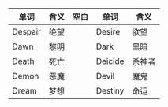 | 单词| 含义| 空白| 单词| 含义| 
| --- | --- | --- | --- | --- |
|Despair | 绝望| | Desire | 欲望|
| Dawn | 黎明 | | Dark | 黑暗|
|Death | 死亡 | | Deicide | 杀神者|
|Demon | 恶魔 | | Devil | 魔鬼|
|Dream | 梦想 | | Destiny | 命运 |

